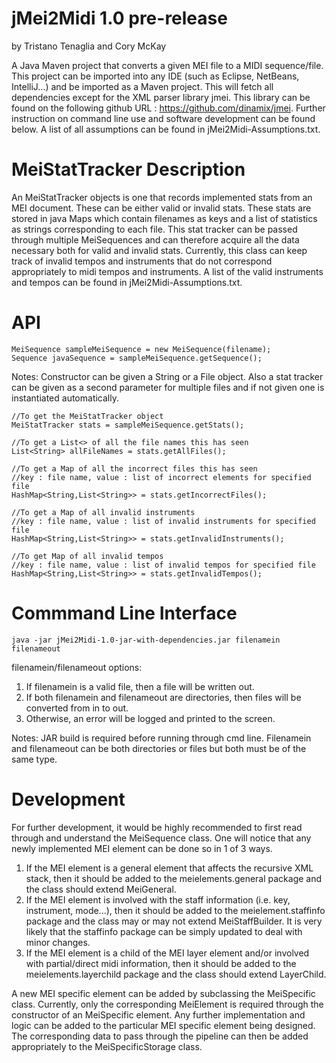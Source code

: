jMei2Midi 1.0 pre-release
=========================
by Tristano Tenaglia and Cory McKay

A Java Maven project that converts a given MEI file to a
MIDI sequence/file. This project can be imported into any
IDE (such as Eclipse, NetBeans, IntelliJ...) and be imported
as a Maven project. This will fetch all dependencies except for
the XML parser library jmei. This library can be found on the
following github URL : https://github.com/dinamix/jmei.
Further instruction on command line use and software development
can be found below. A list of all assumptions can be found in
jMei2Midi-Assumptions.txt.

MeiStatTracker Description
==========================

An MeiStatTracker objects is one that records implemented stats
from an MEI document. These can be either valid or invalid stats.
These stats are stored in java Maps which contain filenames as keys
and a list of statistics as strings corresponding to each file.
This stat tracker can be passed through multiple MeiSequences and can
therefore acquire all the data necessary both for valid and invalid stats.
Currently, this class can keep track of invalid tempos and instruments that
do not correspond appropriately to midi tempos and instruments. A list of the 
valid instruments and tempos can be found in jMei2Midi-Assumptions.txt.

API
===

	MeiSequence sampleMeiSequence = new MeiSequence(filename);
	Sequence javaSequence = sampleMeiSequence.getSequence();

Notes: Constructor can be given a String or a File object.
       Also a stat tracker can be given as a second parameter for
       multiple files and if not given one is instantiated automatically.

	//To get the MeiStatTracker object
	MeiStatTracker stats = sampleMeiSequence.getStats();
	
	//To get a List<> of all the file names this has seen
	List<String> allFileNames = stats.getAllFiles();

	//To get a Map of all the incorrect files this has seen
	//key : file name, value : list of incorrect elements for specified file
	HashMap<String,List<String>> = stats.getIncorrectFiles();

	//To get a Map of all invalid instruments
	//key : file name, value : list of invalid instruments for specified file
	HashMap<String,List<String>> = stats.getInvalidInstruments(); 
	
	//To get Map of all invalid tempos
	//key : file name, value : list of invalid tempos for specified file
	HashMap<String,List<String>> = stats.getInvalidTempos();

Commmand Line Interface
=======================

	java -jar jMei2Midi-1.0-jar-with-dependencies.jar filenamein filenameout

filenamein/filenameout options:
1. If filenamein is a valid file, then a file will be written out.
2. If both filenamein and filenameout are directories, then files will be converted from in to out.
3. Otherwise, an error will be logged and printed to the screen.

Notes: JAR build is required before running through cmd line.
       Filenamein and filenameout can be both directories or files
       but both must be of the same type.

Development
===========

For further development, it would be highly recommended to first read through and understand the MeiSequence class.
One will notice that any newly implemented MEI element can be done so in 1 of 3 ways.

1. If the MEI element is a general element that affects the recursive XML stack, 
   then it should be added to the meielements.general package and the class should extend MeiGeneral.
2. If the MEI element is involved with the staff information (i.e. key, instrument, mode...),
   then it should be added to the meielement.staffinfo package and the class may or may not extend MeiStaffBuilder.
   It is very likely that the staffinfo package can be simply updated to deal with minor changes.
3. If the MEI element is a child of the MEI layer element and/or involved with partial/direct midi information,
   then it should be added to the meielements.layerchild package and the class should extend LayerChild.
   
A new MEI specific element can be added by subclassing the MeiSpecific class. Currently, only the corresponding
MeiElement is required through the constructor of an MeiSpecific element. Any further implementation and logic
can be added to the particular MEI specific element being designed. The corresponding data to pass through
the pipeline can then be added appropriately to the MeiSpecificStorage class.
